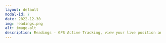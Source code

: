 ```yaml
---
layout: default
modal-id: 7
date: 2022-12-30
img: readings.png
alt: image-alt
description: Readings - GPS Active Tracking, view your live position and check your Course Over Ground (COG) and Speed Over Ground (SOG) and Heading instantly, 
---
```

